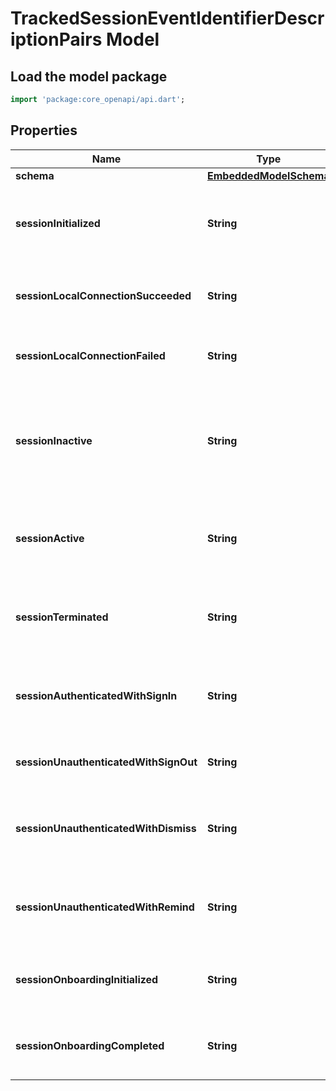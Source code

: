 # TrackedSessionEventIdentifierDescriptionPairs Model

## Load the model package
```dart
import 'package:core_openapi/api.dart';
```

## Properties
Name | Type | Description | Notes
------------ | ------------- | ------------- | -------------
**schema** | [**EmbeddedModelSchema**](EmbeddedModelSchema) |  | [optional] 
**sessionInitialized** | **String** | The key value pair for an application being opened. | [optional] 
**sessionLocalConnectionSucceeded** | **String** | There was a successful connection locally | [optional] 
**sessionLocalConnectionFailed** | **String** | There was a failed connection locally | [optional] 
**sessionInactive** | **String** | If the current application is in the background or not, could also be minimized. | [optional] 
**sessionActive** | **String** | If the application has been brought to the forground. | [optional] 
**sessionTerminated** | **String** | If the user has closed the application, thus ending the session. | [optional] 
**sessionAuthenticatedWithSignIn** | **String** | A user has signed into this session with a an external account | [optional] 
**sessionUnauthenticatedWithSignOut** | **String** | A user has signed out of this session | [optional] 
**sessionUnauthenticatedWithDismiss** | **String** | A user did not sign into the session with a dismissal | [optional] 
**sessionUnauthenticatedWithRemind** | **String** | A user did not sign into the session with a reminder | [optional] 
**sessionOnboardingInitialized** | **String** | Onboarding has been initialized for this session | [optional] 
**sessionOnboardingCompleted** | **String** | Onboarding has been completed for this session | [optional] 




